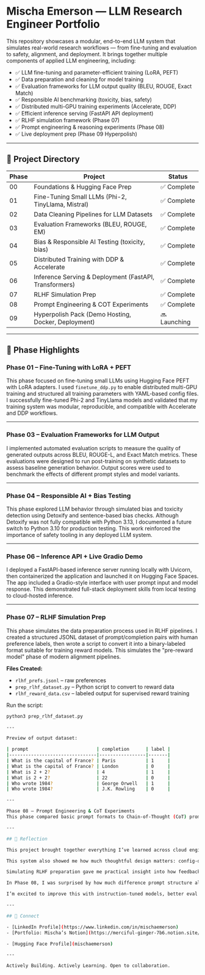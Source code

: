 # Mischa Emerson — LLM Research Engineer Portfolio

This repository showcases a modular, end-to-end LLM system that simulates real-world research workflows — from fine-tuning and evaluation to safety, alignment, and deployment. It brings together multiple components of applied LLM engineering, including:

- ✅ LLM fine-tuning and parameter-efficient training (LoRA, PEFT)
- ✅ Data preparation and cleaning for model training
- ✅ Evaluation frameworks for LLM output quality (BLEU, ROUGE, Exact Match)
- ✅ Responsible AI benchmarking (toxicity, bias, safety)
- ✅ Distributed multi-GPU training experiments (Accelerate, DDP)
- ✅ Efficient inference serving (FastAPI API deployment)
- ✅ RLHF simulation framework (Phase 07)
- ✅ Prompt engineering & reasoning experiments (Phase 08)
- ✅ Live deployment prep (Phase 09 Hyperpolish)

---

## 📂 Project Directory

| Phase | Project | Status |
|---|---|---|
| 00 | Foundations & Hugging Face Prep | ✅ Complete |
| 01 | Fine-Tuning Small LLMs (Phi-2, TinyLlama, Mistral) | ✅ Complete |
| 02 | Data Cleaning Pipelines for LLM Datasets | ✅ Complete |
| 03 | Evaluation Frameworks (BLEU, ROUGE, EM) | ✅ Complete |
| 04 | Bias & Responsible AI Testing (toxicity, bias) | ✅ Complete |
| 05 | Distributed Training with DDP & Accelerate | ✅ Complete |
| 06 | Inference Serving & Deployment (FastAPI, Transformers) | ✅ Complete |
| 07 | RLHF Simulation Prep | ✅ Complete |
| 08 | Prompt Engineering & COT Experiments | ✅ Complete |
| 09 | Hyperpolish Pack (Demo Hosting, Docker, Deployment) | 🔜 Launching |

---

## 🔧 Phase Highlights

### Phase 01 – Fine-Tuning with LoRA + PEFT

This phase focused on fine-tuning small LLMs using Hugging Face PEFT with LoRA adapters. I used `finetune_ddp.py` to enable distributed multi-GPU training and structured all training parameters with YAML-based config files. I successfully fine-tuned Phi-2 and TinyLlama models and validated that my training system was modular, reproducible, and compatible with Accelerate and DDP workflows.

---

### Phase 03 – Evaluation Frameworks for LLM Output

I implemented automated evaluation scripts to measure the quality of generated outputs across BLEU, ROUGE-L, and Exact Match metrics. These evaluations were designed to run post-training on synthetic datasets to assess baseline generation behavior. Output scores were used to benchmark the effects of different prompt styles and model variants.

---

### Phase 04 – Responsible AI + Bias Testing

This phase explored LLM behavior through simulated bias and toxicity detection using Detoxify and sentence-based bias checks. Although Detoxify was not fully compatible with Python 3.13, I documented a future switch to Python 3.10 for production testing. This work reinforced the importance of safety tooling in any deployed LLM system.

---

### Phase 06 – Inference API + Live Gradio Demo

I deployed a FastAPI-based inference server running locally with Uvicorn, then containerized the application and launched it on Hugging Face Spaces. The app included a Gradio-style interface with user prompt input and model response. This demonstrated full-stack deployment skills from local testing to cloud-hosted inference.

---

### Phase 07 – RLHF Simulation Prep

This phase simulates the data preparation process used in RLHF pipelines. I created a structured JSONL dataset of prompt/completion pairs with human preference labels, then wrote a script to convert it into a binary-labeled format suitable for training reward models. This simulates the "pre-reward model" phase of modern alignment pipelines.

**Files Created:**
- `rlhf_prefs.jsonl` – raw preferences  
- `prep_rlhf_dataset.py` – Python script to convert to reward data  
- `rlhf_reward_data.csv` – labeled output for supervised reward training

Run the script:

```bash
python3 prep_rlhf_dataset.py

---

Preview of output dataset:

| prompt                         | completion      | label |
|--------------------------------|-----------------|-------|
| What is the capital of France? | Paris           | 1     |
| What is the capital of France? | London          | 0     |
| What is 2 + 2?                 | 4               | 1     |
| What is 2 + 2?                 | 22              | 0     |
| Who wrote 1984?                | George Orwell   | 1     |
| Who wrote 1984?                | J.K. Rowling    | 0     |

---

Phase 08 – Prompt Engineering & CoT Experiments
This phase compared basic prompt formats to Chain-of-Thought (CoT) prompting across math, logic, and ethics tasks. I structured experiments in code, tested model outputs, and recorded how CoT improved performance — especially for reasoning-based inputs. This reinforced the value of prompt design as a low-cost method to improve output quality.

---

## 🧠 Reflection

This project brought together everything I’ve learned across cloud engineering, scripting, AI deployment, and LLM evaluation. It wasn’t easy — I hit VRAM walls, package conflicts, and had to reroute around `sentencepiece` errors — but working through those obstacles gave me the confidence to debug and deploy like a real-world LLM engineer.

This system also showed me how much thoughtful design matters: config-driven development, reproducibility, and safe fallback behavior made the system manageable even when complex.

Simulating RLHF preparation gave me practical insight into how feedback-based human preferences can be encoded into a structured training format. Even without full PPO training, designing the data pipeline and reward labeling logic helped me better understand how these components fit into modern GenAI workflows. It reinforced the importance of data engineering as the foundation for safe and scalable AI development.

In Phase 08, I was surprised by how much difference prompt structure alone could make. Chain-of-Thought (CoT) formatting led to noticeably better answers — especially for logic and math tasks — without any model fine-tuning. It showed me how prompt engineering can be used as a lightweight but powerful tool to influence model behavior, and how important it is to test prompts as rigorously as we test code. That realization shifted how I think about LLM usability and explainability.

I’m excited to improve this with instruction-tuned models, better eval datasets, and possibly full RLHF or quantization phases in the future.

---

## 🔗 Connect

- [LinkedIn Profile](https://www.linkedin.com/in/mischaemerson)
- [Portfolio: Mischa’s Notion](https://merciful-ginger-7b6.notion.site/Mischa-Emerson-Engeering-Portfolio-1ff8807f8f868051bedac07eae351154)

- [Hugging Face Profile](mischaemerson)

---

Actively Building. Actively Learning. Open to collaboration. 

